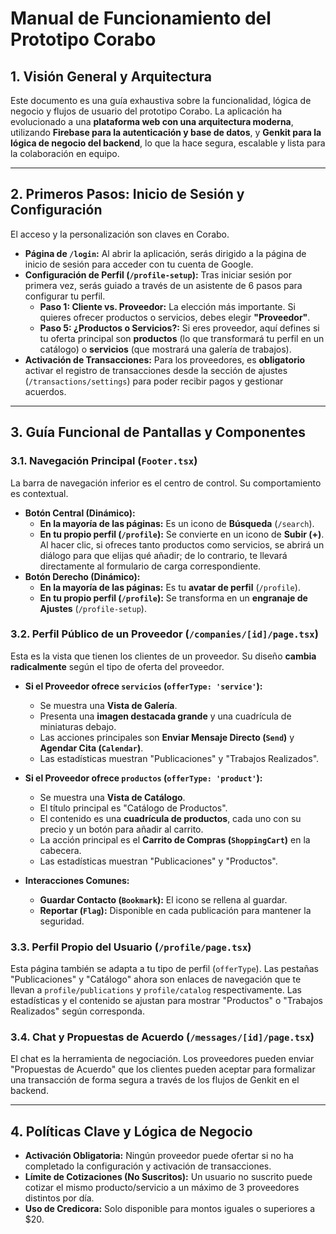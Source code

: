 # Manual de Funcionamiento del Prototipo Corabo

## 1. Visión General y Arquitectura

Este documento es una guía exhaustiva sobre la funcionalidad, lógica de negocio y flujos de usuario del prototipo Corabo. La aplicación ha evolucionado a una **plataforma web con una arquitectura moderna**, utilizando **Firebase para la autenticación y base de datos**, y **Genkit para la lógica de negocio del backend**, lo que la hace segura, escalable y lista para la colaboración en equipo.

---

## 2. Primeros Pasos: Inicio de Sesión y Configuración

El acceso y la personalización son claves en Corabo.

-   **Página de `/login`:** Al abrir la aplicación, serás dirigido a la página de inicio de sesión para acceder con tu cuenta de Google.
-   **Configuración de Perfil (`/profile-setup`):** Tras iniciar sesión por primera vez, serás guiado a través de un asistente de 6 pasos para configurar tu perfil.
    -   **Paso 1: Cliente vs. Proveedor:** La elección más importante. Si quieres ofrecer productos o servicios, debes elegir **"Proveedor"**.
    -   **Paso 5: ¿Productos o Servicios?:** Si eres proveedor, aquí defines si tu oferta principal son **productos** (lo que transformará tu perfil en un catálogo) o **servicios** (que mostrará una galería de trabajos).
-   **Activación de Transacciones:** Para los proveedores, es **obligatorio** activar el registro de transacciones desde la sección de ajustes (`/transactions/settings`) para poder recibir pagos y gestionar acuerdos.

---

## 3. Guía Funcional de Pantallas y Componentes

### 3.1. Navegación Principal (`Footer.tsx`)
La barra de navegación inferior es el centro de control. Su comportamiento es contextual.

-   **Botón Central (Dinámico):**
    -   **En la mayoría de las páginas:** Es un icono de **Búsqueda** (`/search`).
    -   **En tu propio perfil (`/profile`):** Se convierte en un icono de **Subir (+)**. Al hacer clic, si ofreces tanto productos como servicios, se abrirá un diálogo para que elijas qué añadir; de lo contrario, te llevará directamente al formulario de carga correspondiente.
-   **Botón Derecho (Dinámico):**
    -   **En la mayoría de las páginas:** Es tu **avatar de perfil** (`/profile`).
    -   **En tu propio perfil (`/profile`):** Se transforma en un **engranaje de Ajustes** (`/profile-setup`).

### 3.2. Perfil Público de un Proveedor (`/companies/[id]/page.tsx`)
Esta es la vista que tienen los clientes de un proveedor. Su diseño **cambia radicalmente** según el tipo de oferta del proveedor.

-   **Si el Proveedor ofrece `servicios` (`offerType: 'service'`):**
    -   Se muestra una **Vista de Galería**.
    -   Presenta una **imagen destacada grande** y una cuadrícula de miniaturas debajo.
    -   Las acciones principales son **Enviar Mensaje Directo (`Send`)** y **Agendar Cita (`Calendar`)**.
    -   Las estadísticas muestran "Publicaciones" y "Trabajos Realizados".

-   **Si el Proveedor ofrece `productos` (`offerType: 'product'`):**
    -   Se muestra una **Vista de Catálogo**.
    -   El título principal es "Catálogo de Productos".
    -   El contenido es una **cuadrícula de productos**, cada uno con su precio y un botón para añadir al carrito.
    -   La acción principal es el **Carrito de Compras (`ShoppingCart`)** en la cabecera.
    -   Las estadísticas muestran "Publicaciones" y "Productos".

-   **Interacciones Comunes:**
    -   **Guardar Contacto (`Bookmark`):** El icono se rellena al guardar.
    -   **Reportar (`Flag`):** Disponible en cada publicación para mantener la seguridad.

### 3.3. Perfil Propio del Usuario (`/profile/page.tsx`)
Esta página también se adapta a tu tipo de perfil (`offerType`). Las pestañas "Publicaciones" y "Catálogo" ahora son enlaces de navegación que te llevan a `profile/publications` y `profile/catalog` respectivamente. Las estadísticas y el contenido se ajustan para mostrar "Productos" o "Trabajos Realizados" según corresponda.

### 3.4. Chat y Propuestas de Acuerdo (`/messages/[id]/page.tsx`)
El chat es la herramienta de negociación. Los proveedores pueden enviar "Propuestas de Acuerdo" que los clientes pueden aceptar para formalizar una transacción de forma segura a través de los flujos de Genkit en el backend.

---

## 4. Políticas Clave y Lógica de Negocio

-   **Activación Obligatoria:** Ningún proveedor puede ofertar si no ha completado la configuración y activación de transacciones.
-   **Límite de Cotizaciones (No Suscritos):** Un usuario no suscrito puede cotizar el mismo producto/servicio a un máximo de 3 proveedores distintos por día.
-   **Uso de Credicora:** Solo disponible para montos iguales o superiores a $20.

